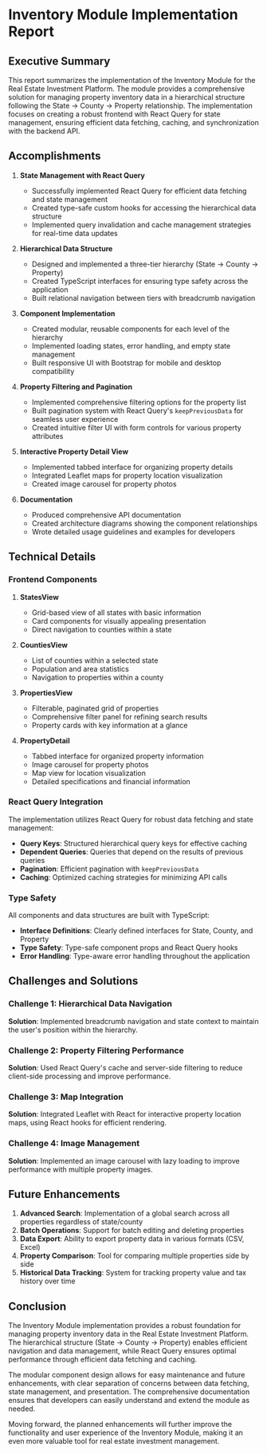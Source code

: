 # Inventory Module Implementation Report

## Executive Summary

This report summarizes the implementation of the Inventory Module for the Real Estate Investment Platform. The module provides a comprehensive solution for managing property inventory data in a hierarchical structure following the State → County → Property relationship. The implementation focuses on creating a robust frontend with React Query for state management, ensuring efficient data fetching, caching, and synchronization with the backend API.

## Accomplishments

1. **State Management with React Query**
   - Successfully implemented React Query for efficient data fetching and state management
   - Created type-safe custom hooks for accessing the hierarchical data structure
   - Implemented query invalidation and cache management strategies for real-time data updates

2. **Hierarchical Data Structure**
   - Designed and implemented a three-tier hierarchy (State → County → Property)
   - Created TypeScript interfaces for ensuring type safety across the application
   - Built relational navigation between tiers with breadcrumb navigation

3. **Component Implementation**
   - Created modular, reusable components for each level of the hierarchy
   - Implemented loading states, error handling, and empty state management
   - Built responsive UI with Bootstrap for mobile and desktop compatibility

4. **Property Filtering and Pagination**
   - Implemented comprehensive filtering options for the property list
   - Built pagination system with React Query's `keepPreviousData` for seamless user experience
   - Created intuitive filter UI with form controls for various property attributes

5. **Interactive Property Detail View**
   - Implemented tabbed interface for organizing property details
   - Integrated Leaflet maps for property location visualization
   - Created image carousel for property photos

6. **Documentation**
   - Produced comprehensive API documentation
   - Created architecture diagrams showing the component relationships
   - Wrote detailed usage guidelines and examples for developers

## Technical Details

### Frontend Components

1. **StatesView**
   - Grid-based view of all states with basic information
   - Card components for visually appealing presentation
   - Direct navigation to counties within a state

2. **CountiesView**
   - List of counties within a selected state
   - Population and area statistics
   - Navigation to properties within a county

3. **PropertiesView**
   - Filterable, paginated grid of properties
   - Comprehensive filter panel for refining search results
   - Property cards with key information at a glance

4. **PropertyDetail**
   - Tabbed interface for organized property information
   - Image carousel for property photos
   - Map view for location visualization
   - Detailed specifications and financial information

### React Query Integration

The implementation utilizes React Query for robust data fetching and state management:

- **Query Keys**: Structured hierarchical query keys for effective caching
- **Dependent Queries**: Queries that depend on the results of previous queries
- **Pagination**: Efficient pagination with `keepPreviousData`
- **Caching**: Optimized caching strategies for minimizing API calls

### Type Safety

All components and data structures are built with TypeScript:

- **Interface Definitions**: Clearly defined interfaces for State, County, and Property
- **Type Safety**: Type-safe component props and React Query hooks
- **Error Handling**: Type-aware error handling throughout the application

## Challenges and Solutions

### Challenge 1: Hierarchical Data Navigation
**Solution**: Implemented breadcrumb navigation and state context to maintain the user's position within the hierarchy.

### Challenge 2: Property Filtering Performance
**Solution**: Used React Query's cache and server-side filtering to reduce client-side processing and improve performance.

### Challenge 3: Map Integration
**Solution**: Integrated Leaflet with React for interactive property location maps, using React hooks for efficient rendering.

### Challenge 4: Image Management
**Solution**: Implemented an image carousel with lazy loading to improve performance with multiple property images.

## Future Enhancements

1. **Advanced Search**: Implementation of a global search across all properties regardless of state/county
2. **Batch Operations**: Support for batch editing and deleting properties
3. **Data Export**: Ability to export property data in various formats (CSV, Excel)
4. **Property Comparison**: Tool for comparing multiple properties side by side
5. **Historical Data Tracking**: System for tracking property value and tax history over time

## Conclusion

The Inventory Module implementation provides a robust foundation for managing property inventory data in the Real Estate Investment Platform. The hierarchical structure (State → County → Property) enables efficient navigation and data management, while React Query ensures optimal performance through efficient data fetching and caching.

The modular component design allows for easy maintenance and future enhancements, with clear separation of concerns between data fetching, state management, and presentation. The comprehensive documentation ensures that developers can easily understand and extend the module as needed.

Moving forward, the planned enhancements will further improve the functionality and user experience of the Inventory Module, making it an even more valuable tool for real estate investment management. 